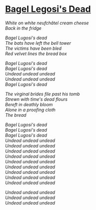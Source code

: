 [Bagel Legosi's Dead](https://www.youtube.com/watch?v=OKRJfIPiJGY)
=====================

*White on white neufchâtel cream cheese*  
*Back in the fridge*  

*Bagel Lugosi's dead*  
*The bats have left the bell tower*  
*The victims have been bled*  
*Red velvet lines the bread box*  

*Bagel Lugosi's dead*  
*Bagel Lugosi's dead*  
*Undead undead undead*  
*Undead undead undead*  
*Bagel Lugosi's dead*  

*The virginal brides file past his tomb*  
*Strewn with time's dead flours*  
*Bereft in deathly bloom*  
*Alone in a proofing cloth*  
*The bread*  

*Bagel Lugosi's dead*  
*Bagel Lugosi's dead*  
*Bagel Lugosi's dead*  
*Undead undead undead*  
*Undead undead undead*  
*Undead undead undead*  
*Undead undead undead*  
*Undead undead undead*  
*Undead undead undead*  
*Undead undead undead*  
*Undead undead undead*  
*Undead undead undead*  

*Undead undead undead*  
*Undead undead undead*  
*Undead undead undead*  
